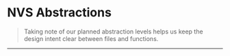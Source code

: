 # NVS Abstractions
> Taking note of our planned abstraction levels helps us keep the design intent clear between files and functions.
---